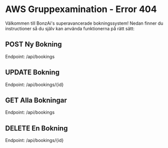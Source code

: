 # **AWS Gruppexamination - Error 404**
Välkommen till BonzAi's superavancerade bokningssystem! Nedan finner du instructioner så du själv kan använda funktionerna på rätt sätt:

## **POST** Ny Bokning
Endpoint: /api/bookings

## **UPDATE** Bokning
Endpoint: /api/bookings/{id}

## **GET** Alla Bokningar
Endpoint: /api/bookings

## **DELETE** En Bokning
Endpoint: /api/bookings/{id}
